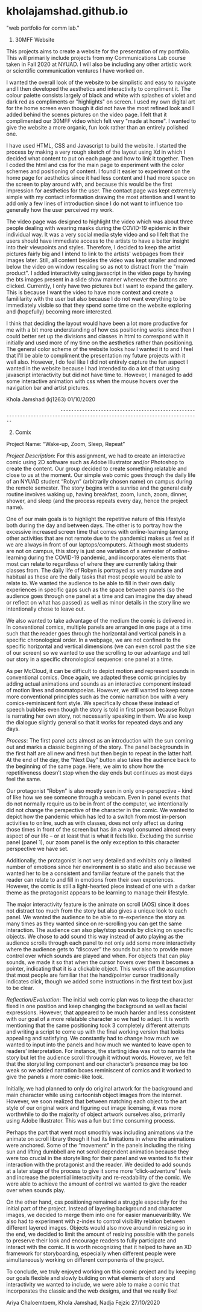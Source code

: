 # kholajamshad.github.io
"web portfolio for comm lab."

1. 30MFF Website

This projects aims to create a website for the presentation of my portfolio. This will primarily include projects from my Communications Lab course taken in Fall 2020 at NYUAD. I will also be including any other artistic work or scientific communication ventures I have worked on.

I wanted the overall look of the website to be simplistic and easy to navigate and I then developed the aesthetics and interactivity to compliment it. The colour palette consists largely of black and white with splashes of violet and dark red as compliments or "highlights" on screen. I used my own digital art for the home screen even though it did not have the most refined look and I added behind the scenes pictures on the video page. I felt that it complimented our 30MFF video which felt very "made at home". I wanted to give the website a more organic, fun look rather than an entirely polished one.

I have used HTML, CSS and Javascript to build the website. I started the process by making a very rough sketch of the layout using Xd in which I decided what content to put on each page and how to link it together. Then I coded the html and css for the main page to experiment with the color schemes and positioning of content. I found it easier to experiment on the home page for aesthetics since it had less content and I had more space on the screen to play around with, and because this would be the first impression for aesthetics for the user. The contact page was kept extremely simple with my contact information drawing the most attention and I want to add only a few lines of introduction since I do not want to influence too generally how the user perceived my work.

The video page was designed to highlight the video which was about three people dealing with wearing masks during the COVID-19 epidemic in their individual way. It was a very social media style video and so I felt that the users should have immediate access to the artists to have a better insight into their viewpoints and styles. Therefore, I decided to keep the artist pictures fairly big and I intend to link to the artists' webpages from their images later. Still, all content besides the video was kept smaller and moved below the video on window rescaling so as not to distract from the "main product". I added interactivity using javascript in the video page by having the bts images present in a slide show manner whenever the buttons are clicked. Currently, I only have two pictures but I want to expand the gallery. This is because I want the video to have more context and create a famililarity with the user but also because I do not want everything to be immediately visible so that they spend some time on the website exploring and (hopefully) becoming more interested. 

I think that deciding the layout would have been a lot more productive for me with a bit more understanding of how css positioning works since then I could better set up the divisions and classes in html to correspond with it initially and used more of my time on the aesthetics rather than positioning. The general color scheme of the website looks how I wanted it to and I feel that I'll be able to compliment the presentation my future projects with it well also. However, I do feel like I did not entirely capture the fun aspect I wanted in the website because I had intended to do a lot of that using javascript interactivity but did not have time to. However, I managed to add some interactive animation with css when the mouse hovers over the navigation bar and artist pictures.

Khola Jamshad (kj1263)
01/10/2020


						--------------------------------------------------------------------------------------------------------------------------


2. Comix

Project Name: “Wake-up, Zoom, Sleep, Repeat”

*Project Description*:
For this assignment, we had to create an interactive comic using 2D software such as Adobe Illustrator and/or Photoshop to create the content. Our group decided to create something relatable and close to us at the moment. Our simple web comic goes through the daily life of an NYUAD student “Robyn” (arbitrarily chosen name) on campus during the remote semester. The story begins with a sunrise and the general daily routine involves waking up, having breakfast, zoom, lunch, zoom, dinner, shower, and sleep (and the process repeats every day, hence the project name).

One of our main goals is to highlight the repetitive nature of this lifestyle both during the day and between days. The other is to portray how the excessive increased screen time that comes with online-learning (among other activities that are not remote due to the pandemic) makes us feel as if we are always in front of our laptops/computers. Although most students are not on campus, this story is just one variation of a semester of online-learning during the COVID-19 pandemic, and incorporates elements that most can relate to regardless of where they are currently taking their classes from. The daily life of Robyn is portrayed as very mundane and habitual as these are the daily tasks that most people would be able to relate to. We wanted the audience to be able to fill in their own daily experiences in specific gaps such as the space between panels (so the audience goes through one panel at a time and can imagine the day ahead or reflect on what has passed) as well as minor details in the story line we intentionally chose to leave out.

We also wanted to take advantage of the medium the comic is delivered in. In conventional comics, multiple panels are arranged in one page at a time such that the reader goes through the horizontal and vertical panels in a specific chronological order. In a webpage, we are not confined to the specific horizontal and vertical dimensions (we can even scroll past the size of our screen) so we wanted to use the scrolling to our advantage and tell our story in a specific chronological sequence: one panel at a time.

As per McCloud, it can be difficult to depict motion and represent sounds in conventional comics. Once again, we adapted these comic principles by adding actual animations and sounds as an interactive component instead of motion lines and onomatopoeias. However, we still wanted to keep some more conventional principles such as the comic narration box with a very comics-reminiscent font style. We specifically chose these instead of speech bubbles even though the story is told in first person because Robyn is narrating her own story, not necessarily speaking in them. We also keep the dialogue slightly general so that it works for repeated days and any days.

*Process*:
The first panel acts almost as an introduction with the sun coming out and marks a classic beginning of the story. The panel backgrounds in the first half are all new and fresh but then begin to repeat in the latter half. At the end of the day, the “Next Day” button also takes the audience back to the beginning of the same page. Here, we aim to show how the repetitiveness doesn’t stop when the day ends but continues as most days feel the same.

Our protagonist “Robyn” is also mostly seen in only one-perspective – kind of like how we see someone through a webcam. Even in panel events that do not normally require us to be in front of the computer, we intentionally did not change the perspective of the character in the comic. We wanted to depict how the pandemic which has led to a switch from most in-person activities to online, such as with classes, does not only affect us during those times in front of the screen but has (in a way) consumed almost every aspect of our life – or at least that is what it feels like. Excluding the sunrise panel (panel 1), our zoom panel is the only exception to this character perspective we have set.

Additionally, the protagonist is not very detailed and exhibits only a limited number of emotions since her environment is so static and also because we wanted her to be a consistent and familiar feature of the panels that the reader can relate to and fill in emotions from their own experiences. However, the comic is still a light-hearted piece instead of one with a darker theme as the protagonist appears to be learning to manage their lifestyle.

The major interactivity feature is the animate on scroll (AOS) since it does not distract too much from the story but also gives a unique look to each panel. We wanted the audience to be able to re-experience the story as many times as they wanted since on re-scrolling you can get the same interaction. The audience can also play/stop sounds by clicking on specific objects. We chose to add sound this way instead of auto playing as the audience scrolls through each panel to not only add some more interactivity where the audience gets to “discover” the sounds but also to provide more control over which sounds are played and when. For objects that can play sounds, we made it so that when the cursor hovers over them it becomes a pointer, indicating that it is a clickable object. This works off the assumption that most people are familiar that the hand/pointer cursor traditionally indicates click, though we added some instructions in the first text box just to be clear.

*Reflection/Evaluation*:
The initial web comic plan was to keep the character fixed in one position and keep changing the background as well as facial expressions. However, that appeared to be much harder and less consistent with our goal of a more relatable character so we had to adapt. It is worth mentioning that the same positioning took 3 completely different attempts and writing a script to come up with the final working version that  looks appealing and satisfying. We constantly had to change how much we wanted to input into the panels and how much we wanted to leave open to readers’ interpretation. For instance, the starting idea was not to narrate the story but let the audience scroll through it without words. However, we felt that the storytelling component and our character’s presence may be too weak so we added narration boxes reminiscent of comics and it worked to give the panels a more comic-like look.

Initially, we had planned to only do original artwork for the background and main character while using cartoonish object images from the internet. However, we soon realized that between matching each object to the art style of our original work and figuring out image licensing, it was more worthwhile to do the majority of object artwork ourselves also, primarily using Adobe Illustrator. This was a fun but time consuming process.

Perhaps the part that went most smoothly was including animations via the animate on scroll library though it had its limitations in where the animations were anchored. Some of the “movement” in the panels including the rising sun and lifting dumbbell are not scroll dependent animation because they were too crucial in the storytelling for their panel and we wanted to fix their interaction with the protagonist and the reader. We decided to add sounds at a later stage of the process to give it some more “click-adventure” feels and increase the potential interactivity and re-readability of the comic. We were able to achieve the amount of control we wanted to give the reader over when sounds play.

On the other hand, css positioning remained a struggle especially for the initial part of the project. Instead of layering background and character images, we decided to merge them into one for easier manuevaribility. We also had to experiment with z-index to control visibility relation between different layered images. Objects would also move around in resizing so in the end, we decided to limit the amount of resizing possible with the panels to preserve their look and encourage readers to fully participate and interact with the comic. It is worth recognizing that it helped to have an XD framework for storyboarding, especially when different people were simultaneously working on different components of the project.

To conclude, we truly enjoyed working on this comic project and by keeping our goals flexible and slowly building on what elements of story and interactivity we wanted to include, we were able to make a comic that incorporates the classic and the web designs, and that we really like!

Ariya Chaloemtoem, Khola Jamshad, Nadja Fejzic
27/10/2020



